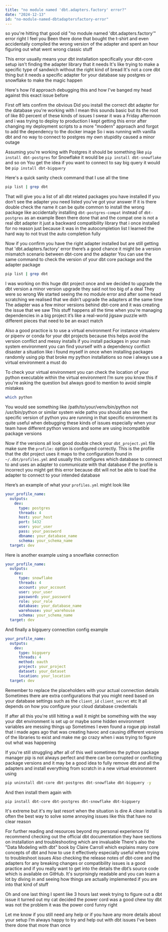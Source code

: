 ```yaml
---
title: "no module named 'dbt.adapters.factory' error?"
date: "2024-12-13"
id: "no-module-named-dbtadaptersfactory-error"
---
```


so you're hitting that good old "no module named 'dbt.adapters.factory'" error right I feel you Been there done that bought the t-shirt and even accidentally compiled the wrong version of the adapter and spent an hour figuring out what went wrong classic stuff

This error usually means your dbt installation specifically your dbt-core setup isn't finding the adapter library that it needs It's like trying to make a specific type of sandwich without the right kind of bread It's not a core dbt thing but it needs a specific adapter for your database say postgres or snowflake to make the magic happen

Here's how I’d approach debugging this and how I've banged my head against this exact issue before

First off lets confirm the obvious Did you install the correct dbt adapter for the database you're working with I mean this sounds basic but its the root of like 80 percent of these kinds of issues I swear it was a Friday afternoon and i was trying to deploy to production I kept getting this error after changing my deployment scripts to a more "modern" approach and forgot to add the dependency to the docker image So i was running with vanilla dbt and no way to connect to postgres my own stupidity caused a minor outage

Assuming you're working with Postgres it should be something like `pip install dbt-postgres` for Snowflake it would be `pip install dbt-snowflake` and so on You get the idea if you want to connect to say big query it would be `pip install dbt-bigquery`

Here's a quick sanity check command that I use all the time

```bash
pip list | grep dbt
```

That will give you a list of all dbt related packages you have installed If you don’t see the adapter you need listed you’ve got your answer If it is there double check the name it can be quite common to install the wrong package like accidentally installing `dbt-postgres-compat` instead of `dbt-postgres` as an example Been there done that and the compat one is not a real dbt adapter it just a backward compatibility library that i once installed for no reason just because it was in the autocompletion list I learned the hard way to not trust the auto completion fully

Now if you confirm you have the right adapter installed but are still getting that 'dbt.adapters.factory' error there’s a good chance it might be a version mismatch scenario between dbt-core and the adapter You can use the same command to check the version of your dbt core package and the adapter package

```bash
pip list | grep dbt
```

I was working on this huge dbt project once and we decided to upgrade the dbt version a minor version upgrade they said not too big of a deal They were so wrong We started seeing the no module error and after some head scratching we realised that we didn’t upgrade the adapters at the same time The adapter was a few minor versions behind dbt-core and it was creating the issue that we saw This stuff happens all the time when you're managing dependencies in a big project it’s like a real-world jigsaw puzzle with different pieces that need to be an exact match

Also a good practice is to use a virtual environment For instance virtualenv or pipenv or conda for your dbt projects because this helps avoid the version conflict and messy installs if you install packages in your main system environment you can find yourself with a dependency conflict disaster a situation like i found myself in once when installing packages randomly using pip that broke my python installations so now i always use a virtual environment a must do

To check your virtual environment you can check the location of your python executable within the virtual environment I’m sure you know this if you're asking the question but always good to mention to avoid simple mistakes

```bash
which python
```

You would see something like /path/to/your/venv/bin/python not /usr/bin/python or similar system wide paths you should also see the specific version of python you are running in that specific environment its quite useful when debugging these kinds of issues especially when your team have different python versions and some are using incompatible package versions

Now if the versions all look good double check your `dbt_project.yml` file make sure the `profile:` option is configured correctly. This is the profile that the dbt project uses it maps to the configuration found in `~/.dbt/profiles.yml` and usually this configures which database to connect to and uses an adapter to communicate with that database if the profile is incorrect you might get this error because dbt will not be able to load the adapter to connect to your intended database

Here’s an example of what your `profiles.yml` might look like

```yaml
your_profile_name:
  outputs:
    dev:
      type: postgres
      threads: 4
      host: your_host
      port: 5432
      user: your_user
      pass: your_password
      dbname: your_database_name
      schema: your_schema_name
  target: dev
```

Here is another example using a snowflake connection

```yaml
your_profile_name:
  outputs:
    dev:
      type: snowflake
      threads: 4
      account: your_account
      user: your_user
      password: your_password
      role: your_role
      database: your_database_name
      warehouse: your_warehouse
      schema: your_schema_name
  target: dev
```

And finally a bigquery connection config example

```yaml
your_profile_name:
  outputs:
    dev:
      type: bigquery
      threads: 4
      method: oauth
      project: your_project
      dataset: your_dataset
      location: your_location
  target: dev

```

Remember to replace the placeholders with your actual connection details Sometimes there are extra configurations that you might need based on your database settings such as the `client_id` `client_secret` etc It all depends on how you configure your cloud database credentials

If after all this you're still hitting a wall it might be something with the way your dbt environment is set up or maybe some hidden environment variables are messing things up Sometimes I even found a rogue pip install that i made ages ago that was creating havoc and causing different versions of the libraries to exist and make me go crazy when i was trying to figure out what was happening

If you're still struggling after all of this well sometimes the python package manager pip is not always perfect and there can be corrupted or conflicting package versions and it may be a good idea to fully remove dbt and all the adapters and install everything from scratch in a new virtual environment using

```bash
pip uninstall dbt-core dbt-postgres dbt-snowflake dbt-bigquery -y
```

And then install them again with

```bash
pip install dbt-core dbt-postgres dbt-snowflake dbt-bigquery
```

It's extreme but it's my last resort when the situation is dire A clean install is often the best way to solve some annoying issues like this that have no clear reason

For further reading and resources beyond my personal experience I’d recommend checking out the official dbt documentation they have sections on installation and troubleshooting which are invaluable There's also the "Data Modeling with dbt" book by Claire Carroll which explains many core concepts of dbt and how to use it effectively especially useful when trying to troubleshoot issues Also checking the release notes of dbt-core and the adapters for any breaking changes or compatibility issues is a good practice and if you really want to get into the details the dbt’s source code which is available on GitHub. It's surprisingly readable and you can learn a lot by diving in and seeing how things are actually implemented if you are into that kind of stuff

Oh and one last thing I spent like 3 hours last week trying to figure out a dbt issue it turned out my cat decided the power cord was a good chew toy dbt was not the problem it was the power cord funny right

Let me know if you still need any help or if you have any more details about your setup I’m always happy to try and help out with dbt issues I've been there done that more than once
